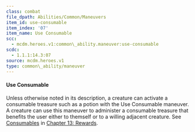 ```yaml
---
class: combat
file_dpath: Abilities/Common/Maneuvers
item_id: use-consumable
item_index: '07'
item_name: Use Consumable
scc:
  - mcdm.heroes.v1:common\_ability.maneuver:use-consumable
scdc:
  - 1.1.1:14.3:07
source: mcdm.heroes.v1
type: common\_ability/maneuver
---
```


#### Use Consumable

Unless otherwise noted in its description, a creature can activate a consumable treasure such as a potion with the Use Consumable maneuver. A creature can use this maneuver to administer a consumable treasure that benefits the user either to themself or to a willing adjacent creature. See [Consumables](#page-328-0) in [Chapter 13: Rewards](#page-327-1).
